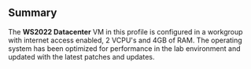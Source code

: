 ## Summary
The **WS2022 Datacenter** VM in this profile is configured in a workgroup with internet access enabled, 2 VCPU's and 4GB of RAM. The operating system has been optimized for performance in the lab environment and updated with the latest patches and updates.

